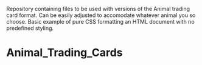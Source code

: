 Repository containing files to be used with versions of the Animal trading card format.
Can be easily adjusted to accomodate whatever animal you so choose.
Basic example of pure CSS formatting an HTML document with no predefined styling.

# Animal_Trading_Cards
